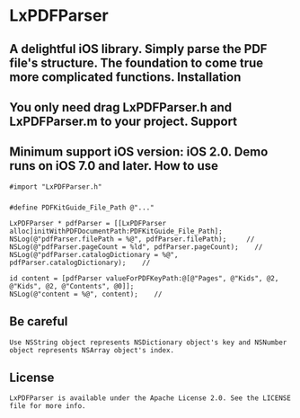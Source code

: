 # LxPDFParser
A delightful iOS library. Simply parse the PDF file's structure. The foundation to come true more complicated functions.
Installation
------------
You only need drag LxPDFParser.h and LxPDFParser.m to your project.
Support
------------
Minimum support iOS version: iOS 2.0. Demo runs on iOS 7.0 and later.
How to use
-----------
    #import "LxPDFParser.h"
###
    #define PDFKitGuide_File_Path @"..."

    LxPDFParser * pdfParser = [[LxPDFParser alloc]initWithPDFDocumentPath:PDFKitGuide_File_Path];
    NSLog(@"pdfParser.filePath = %@", pdfParser.filePath);     //
    NSLog(@"pdfParser.pageCount = %ld", pdfParser.pageCount);    //
    NSLog(@"pdfParser.catalogDictionary = %@", pdfParser.catalogDictionary);    //
    
    id content = [pdfParser valueForPDFKeyPath:@[@"Pages", @"Kids", @2, @"Kids", @2, @"Contents", @0]];
    NSLog(@"content = %@", content);    //
Be careful            
-----------
    Use NSString object represents NSDictionary object's key and NSNumber object represents NSArray object's index.
License
-----------
    LxPDFParser is available under the Apache License 2.0. See the LICENSE file for more info.
